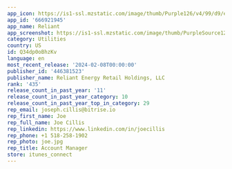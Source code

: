 ```yaml
---
app_icon: https://is1-ssl.mzstatic.com/image/thumb/Purple126/v4/99/d9/e0/99d9e0ae-3b5f-9308-5058-19d7ace4b290/AppIcon-0-1x_U007emarketing-0-7-0-sRGB-85-220.png/1024x1024bb.png
app_id: '666921945'
app_name: Reliant
app_screenshot: https://is1-ssl.mzstatic.com/image/thumb/PurpleSource126/v4/c2/d8/28/c2d828a8-4a24-9157-1ff1-b7fad5e0c406/2ef4cae8-0f53-4394-9b0e-984c3f514963_Iphone_6.5in__U00281242_x_2688_U0029_-_Screen_1.png/1242x2688bb.png
category: Utilities
country: US
id: Q34dp0oBhzKv
language: en
most_recent_release: '2024-02-08T00:00:00'
publisher_id: '446381523'
publisher_name: Reliant Energy Retail Holdings, LLC
rank: '435'
release_count_in_past_year: '11'
release_count_in_past_year_category: 10
release_count_in_past_year_top_in_category: 29
rep_email: joseph.cillis@bitrise.io
rep_first_name: Joe
rep_full_name: Joe Cillis
rep_linkedin: https://www.linkedin.com/in/joecillis
rep_phone: +1 518-258-1902
rep_photo: joe.jpg
rep_title: Account Manager
store: itunes_connect
---
```

